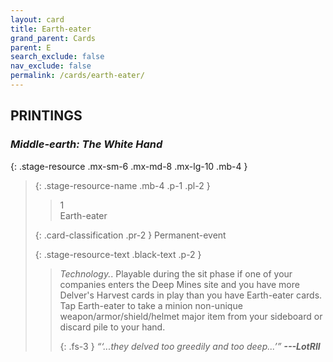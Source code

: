 ```yaml
---
layout: card
title: Earth-eater
grand_parent: Cards
parent: E
search_exclude: false
nav_exclude: false
permalink: /cards/earth-eater/
---
```


## PRINTINGS


### _Middle-earth: The White Hand_

{: .stage-resource .mx-sm-6 .mx-md-8 .mx-lg-10 .mb-4 }
> {: .stage-resource-name .mb-4 .p-1 .pl-2 }
> > <div class="card-mp">1</div>
> > <div class="card-name">Earth-eater</div>
>
> {: .card-classification .pr-2 }
> Permanent-event
>
> {: .stage-resource-text .black-text .p-2 }
> > _Technology._. Playable during the sit phase if one of your companies enters the Deep Mines site and you have more Delver's Harvest cards in play than you have Earth-eater cards. Tap Earth-eater to take a minion non-unique weapon/armor/shield/helmet major item from your sideboard or discard pile to your hand. 
> > 
> > {: .fs-3 } 
> > _“‘...they delved too greedily and too deep...’”_ ***---&#65279;LotRII*** 
> 
